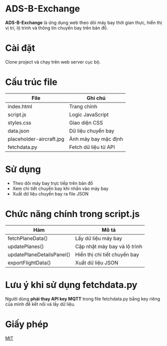 # ADS-B-Exchange

**ADS-B-Exchange** là ứng dụng web theo dõi máy bay thời gian thực, hiển thị vị trí, lộ trình và thông tin chuyến bay trên bản đồ.

# Cài đặt

Clone project và chạy trên web server cục bộ.

# Cấu trúc file
| File                      | Ghi chú           |
|---------------------------|--------------------|
| index.html                | Trang chính        |
| script.js                 | Logic JavaScript   |
| styles.css                | Giao diện CSS      |
| data.json                 | Dữ liệu chuyến bay |
| placeholder-aircraft.jpg  | Ảnh máy bay mặc định |
| fetchdata.py              | Fetch dữ liệu từ API |

# Sử dụng

- Theo dõi máy bay trực tiếp trên bản đồ
- Xem chi tiết chuyến bay khi nhấn vào máy bay
- Xuất dữ liệu chuyến bay ra file JSON

# Chức năng chính trong script.js
| Hàm                          | Mô tả                             |
|-----------------------------|-----------------------------------|
| fetchPlaneData()            | Lấy dữ liệu máy bay               |
| updatePlanes()              | Cập nhật máy bay và lộ trình      |
| updatePlaneDetailsPanel()   | Hiển thị chi tiết chuyến bay      |
| exportFlightData()          | Xuất dữ liệu JSON                 |

# Lưu ý khi sử dụng fetchdata.py

Người dùng **phải thay API key MQTT** trong file fetchdata.py bằng key riêng của mình để kết nối và lấy dữ liệu.

# Giấy phép

[MIT](https://choosealicense.com/licenses/mit/)
